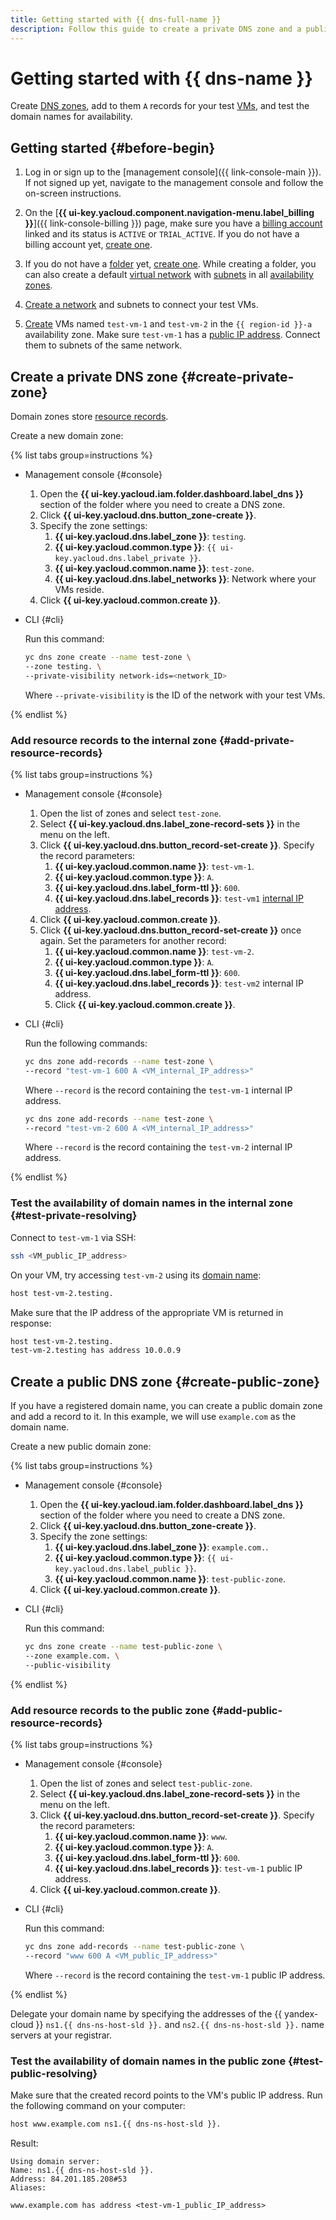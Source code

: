 ```yaml
---
title: Getting started with {{ dns-full-name }}
description: Follow this guide to create a private DNS zone and a public one.
---
```


# Getting started with {{ dns-name }}


Create [DNS zones](concepts/dns-zone.md), add to them `A` records for your test [VMs](../compute/concepts/vm.md), and test the domain names for availability.

## Getting started {#before-begin}

1. Log in or sign up to the [management console]({{ link-console-main }}). If not signed up yet, navigate to the management console and follow the on-screen instructions.


1. On the [**{{ ui-key.yacloud.component.navigation-menu.label_billing }}**]({{ link-console-billing }}) page, make sure you have a [billing account](../billing/concepts/billing-account.md) linked and its status is `ACTIVE` or `TRIAL_ACTIVE`. If you do not have a billing account yet, [create one](../billing/quickstart/index.md#create_billing_account).


1. If you do not have a [folder](../resource-manager/concepts/resources-hierarchy.md#folder) yet, [create one](../resource-manager/operations/folder/create.md). While creating a folder, you can also create a default [virtual network](../vpc/concepts/network.md#network) with [subnets](../vpc/concepts/network.md#subnet) in all [availability zones](../overview/concepts/geo-scope.md).
1. [Create a network](../vpc/quickstart.md) and subnets to connect your test VMs.
1. [Create](../compute/operations/vm-create/create-linux-vm.md) VMs named `test-vm-1` and `test-vm-2` in the `{{ region-id }}-a` availability zone. Make sure `test-vm-1` has a [public IP address](../vpc/concepts/address.md#public-addresses). Connect them to subnets of the same network.

## Create a private DNS zone {#create-private-zone}

Domain zones store [resource records](concepts/resource-record.md).

Create a new domain zone:

{% list tabs group=instructions %}

- Management console {#console}

  1. Open the **{{ ui-key.yacloud.iam.folder.dashboard.label_dns }}** section of the folder where you need to create a DNS zone.
  1. Click **{{ ui-key.yacloud.dns.button_zone-create }}**.
  1. Specify the zone settings:
     1. **{{ ui-key.yacloud.dns.label_zone }}**: `testing`.
     1. **{{ ui-key.yacloud.common.type }}**: `{{ ui-key.yacloud.dns.label_private }}`.
     1. **{{ ui-key.yacloud.common.name }}**: `test-zone`.
     1. **{{ ui-key.yacloud.dns.label_networks }}**: Network where your VMs reside.
  1. Click **{{ ui-key.yacloud.common.create }}**.

- CLI {#cli}

  Run this command:

  ```bash
  yc dns zone create --name test-zone \
  --zone testing. \
  --private-visibility network-ids=<network_ID>
  ```

  Where `--private-visibility` is the ID of the network with your test VMs.

{% endlist %}

### Add resource records to the internal zone {#add-private-resource-records}

{% list tabs group=instructions %}

- Management console {#console}

  1. Open the list of zones and select `test-zone`.
  1. Select **{{ ui-key.yacloud.dns.label_zone-record-sets }}** in the menu on the left.
  1. Click **{{ ui-key.yacloud.dns.button_record-set-create }}**. Specify the record parameters:
     1. **{{ ui-key.yacloud.common.name }}**: `test-vm-1`.
     1. **{{ ui-key.yacloud.common.type }}**: `A`.
     1. **{{ ui-key.yacloud.dns.label_form-ttl }}**: `600`.
     1. **{{ ui-key.yacloud.dns.label_records }}**: `test-vm1` [internal IP address](../vpc/concepts/address.md#internal-addresses).
  1. Click **{{ ui-key.yacloud.common.create }}**.
  1. Click **{{ ui-key.yacloud.dns.button_record-set-create }}** once again. Set the parameters for another record:
     1. **{{ ui-key.yacloud.common.name }}**: `test-vm-2`.
     1. **{{ ui-key.yacloud.common.type }}**: `A`.
     1. **{{ ui-key.yacloud.dns.label_form-ttl }}**: `600`.
     1. **{{ ui-key.yacloud.dns.label_records }}**: `test-vm2` internal IP address.
     1. Click **{{ ui-key.yacloud.common.create }}**.

- CLI {#cli}

  Run the following commands:

  ```bash
  yc dns zone add-records --name test-zone \
  --record "test-vm-1 600 A <VM_internal_IP_address>"
  ```

  Where `--record` is the record containing the `test-vm-1` internal IP address.

  ```bash
  yc dns zone add-records --name test-zone \
  --record "test-vm-2 600 A <VM_internal_IP_address>"
  ```

  Where `--record` is the record containing the `test-vm-2` internal IP address.

{% endlist %}

### Test the availability of domain names in the internal zone {#test-private-resolving}

Connect to `test-vm-1` via SSH:

```bash
ssh <VM_public_IP_address>
```

On your VM, try accessing `test-vm-2` using its [domain name](../vpc/concepts/address.md#fqdn):

```bash
host test-vm-2.testing.
```

Make sure that the IP address of the appropriate VM is returned in response:

```bash
host test-vm-2.testing.
test-vm-2.testing has address 10.0.0.9
```

## Create a public DNS zone {#create-public-zone}

If you have a registered domain name, you can create a public domain zone and add a record to it. In this example, we will use `example.com` as the domain name.

Create a new public domain zone:

{% list tabs group=instructions %}

- Management console {#console}

  1. Open the **{{ ui-key.yacloud.iam.folder.dashboard.label_dns }}** section of the folder where you need to create a DNS zone.
  1. Click **{{ ui-key.yacloud.dns.button_zone-create }}**.
  1. Specify the zone settings:
     1. **{{ ui-key.yacloud.dns.label_zone }}**: `example.com.`.
     1. **{{ ui-key.yacloud.common.type }}**: `{{ ui-key.yacloud.dns.label_public }}`.
     1. **{{ ui-key.yacloud.common.name }}**: `test-public-zone`.
  1. Click **{{ ui-key.yacloud.common.create }}**.

- CLI {#cli}

  Run this command:

  ```bash
  yc dns zone create --name test-public-zone \
  --zone example.com. \
  --public-visibility
  ```

{% endlist %}

### Add resource records to the public zone {#add-public-resource-records}

{% list tabs group=instructions %}

- Management console {#console}

  1. Open the list of zones and select `test-public-zone`.
  1. Select **{{ ui-key.yacloud.dns.label_zone-record-sets }}** in the menu on the left.
  1. Click **{{ ui-key.yacloud.dns.button_record-set-create }}**. Specify the record parameters:
     1. **{{ ui-key.yacloud.common.name }}**: `www`.
     1. **{{ ui-key.yacloud.common.type }}**: `A`.
     1. **{{ ui-key.yacloud.dns.label_form-ttl }}**: `600`.
     1. **{{ ui-key.yacloud.dns.label_records }}**: `test-vm-1` public IP address.
  1. Click **{{ ui-key.yacloud.common.create }}**.

- CLI {#cli}

  Run this command:

  ```bash
  yc dns zone add-records --name test-public-zone \
  --record "www 600 A <VM_public_IP_address>"
  ```

  Where `--record` is the record containing the `test-vm-1` public IP address.

{% endlist %}

Delegate your domain name by specifying the addresses of the {{ yandex-cloud }} `ns1.{{ dns-ns-host-sld }}.` and `ns2.{{ dns-ns-host-sld }}.` name servers at your registrar.

### Test the availability of domain names in the public zone {#test-public-resolving}

Make sure that the created record points to the VM's public IP address. Run the following command on your computer:

```bash
host www.example.com ns1.{{ dns-ns-host-sld }}.
```

Result:

```text
Using domain server:
Name: ns1.{{ dns-ns-host-sld }}.
Address: 84.201.185.208#53
Aliases:

www.example.com has address <test-vm-1_public_IP_address>
```